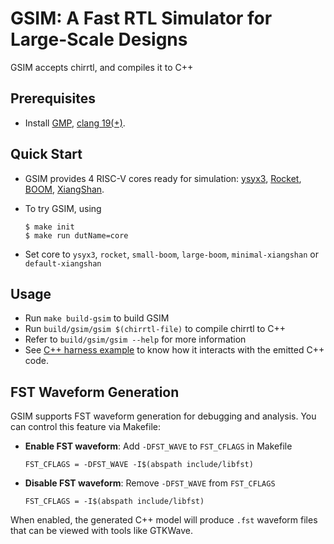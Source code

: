 # GSIM: A Fast RTL Simulator for Large-Scale Designs

GSIM accepts chirrtl, and compiles it to C++

## Prerequisites

+ Install [GMP](https://gmplib.org/), [clang 19(+)](https://clang.llvm.org/).

## Quick Start

+ GSIM provides 4 RISC-V cores ready for simulation: [ysyx3](https://ysyx.oscc.cc/), [Rocket](https://github.com/chipsalliance/rocket-chip), [BOOM](https://github.com/riscv-boom/riscv-boom), [XiangShan](https://github.com/OpenXiangShan/XiangShan).

+ To try GSIM, using
    ```
    $ make init
    $ make run dutName=core
    ```
+ Set core to `ysyx3`, `rocket`, `small-boom`, `large-boom`, `minimal-xiangshan` or `default-xiangshan`

## Usage

+ Run `make build-gsim` to build GSIM
+ Run `build/gsim/gsim $(chirrtl-file)` to compile chirrtl to C++
+ Refer to `build/gsim/gsim --help` for more information
+ See [C++ harness example](https://github.com/jaypiper/simulator/blob/master/emu/emu.cpp) to know how it interacts with the emitted C++ code.

## FST Waveform Generation

GSIM supports FST waveform generation for debugging and analysis. You can control this feature via Makefile:

+ **Enable FST waveform**: Add `-DFST_WAVE` to `FST_CFLAGS` in Makefile
  ```
  FST_CFLAGS = -DFST_WAVE -I$(abspath include/libfst)
  ```

+ **Disable FST waveform**: Remove `-DFST_WAVE` from `FST_CFLAGS`
  ```
  FST_CFLAGS = -I$(abspath include/libfst)
  ```

When enabled, the generated C++ model will produce `.fst` waveform files that can be viewed with tools like GTKWave.
